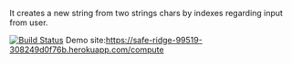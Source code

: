 It creates a new string from two strings chars by indexes regarding input from user.

[![Build Status](https://app.travis-ci.com/eokcu/myDemoApp.svg?token=ABrQzFi9UY5n2Khd14Am&branch=master)](https://app.travis-ci.com/eokcu/myDemoApp)
Demo site:https://safe-ridge-99519-308249d0f76b.herokuapp.com/compute